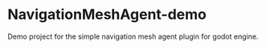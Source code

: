 # NavigationMeshAgent-demo
Demo project for the simple navigation mesh agent plugin for godot engine.
